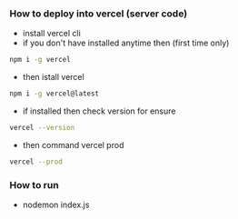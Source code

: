 ### How to deploy into vercel (server code)

- install vercel cli
- if you don't have installed anytime then (first time only)

```bash
npm i -g vercel 
```
- then istall vercel
```bash
npm i -g vercel@latest
```
- if installed then check version for ensure
```bash
vercel --version
```
- then command vercel prod
```bash
vercel --prod
```

### How to run 
- nodemon index.js